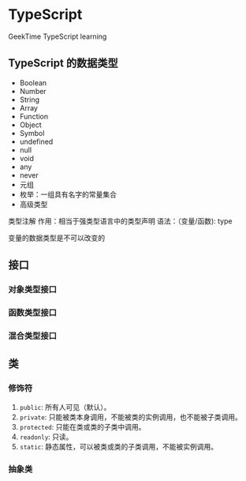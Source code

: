 # TypeScript

GeekTime TypeScript learning

## TypeScript 的数据类型

- Boolean
- Number
- String
- Array
- Function
- Object
- Symbol
- undefined
- null
- void
- any
- never
- 元组
- 枚举：一组具有名字的常量集合
- 高级类型

类型注解
作用：相当于强类型语言中的类型声明
语法：（变量/函数): type

变量的数据类型是不可以改变的

## 接口

### 对象类型接口

### 函数类型接口

### 混合类型接口

## 类

### 修饰符

1. `public`: 所有人可见（默认）。
2. `private`: 只能被类本身调用，不能被类的实例调用，也不能被子类调用。
3. `protected`: 只能在类或类的子类中调用。
4. `readonly`: 只读。
5. `static`: 静态属性，可以被类或类的子类调用，不能被实例调用。

### 抽象类
